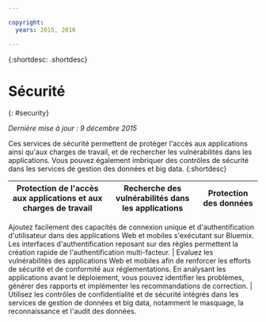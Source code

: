```yaml
---

copyright:
  years: 2015, 2016

---
```



{:shortdesc: .shortdesc} 


# Sécurité
{: #security}

*Dernière mise à jour : 9 décembre 2015*

Ces services de sécurité permettent de protéger l'accès aux applications ainsi qu'aux
charges de travail, et de rechercher les vulnérabilités dans les applications. Vous pouvez également imbriquer des contrôles de sécurité dans les services
de gestion des données et big data. 
{:shortdesc}


Protection de l'accès aux applications et aux charges de travail | Recherche des vulnérabilités dans les applications | Protection des données
---- | ---- | ----
Ajoutez facilement des capacités de connexion unique et d'authentification d'utilisateur dans des applications Web et mobiles s'exécutant sur Bluemix. Les
interfaces d'authentification reposant sur des règles permettent la création rapide de l'authentification multi-facteur. | Evaluez les vulnérabilités des applications Web et mobiles afin de renforcer les efforts de sécurité et de conformité aux réglementations. En analysant les
applications avant le déploiement, vous pouvez identifier les problèmes, générer des rapports et implémenter les recommandations de correction. | Utilisez les contrôles de confidentialité et de sécurité intégrés dans les services de gestion de données et big data, notamment le masquage, la
reconnaissance et l'audit des données.
